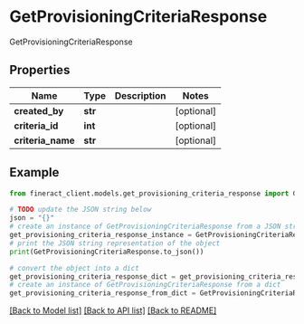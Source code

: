 # GetProvisioningCriteriaResponse

GetProvisioningCriteriaResponse

## Properties

Name | Type | Description | Notes
------------ | ------------- | ------------- | -------------
**created_by** | **str** |  | [optional] 
**criteria_id** | **int** |  | [optional] 
**criteria_name** | **str** |  | [optional] 

## Example

```python
from fineract_client.models.get_provisioning_criteria_response import GetProvisioningCriteriaResponse

# TODO update the JSON string below
json = "{}"
# create an instance of GetProvisioningCriteriaResponse from a JSON string
get_provisioning_criteria_response_instance = GetProvisioningCriteriaResponse.from_json(json)
# print the JSON string representation of the object
print(GetProvisioningCriteriaResponse.to_json())

# convert the object into a dict
get_provisioning_criteria_response_dict = get_provisioning_criteria_response_instance.to_dict()
# create an instance of GetProvisioningCriteriaResponse from a dict
get_provisioning_criteria_response_from_dict = GetProvisioningCriteriaResponse.from_dict(get_provisioning_criteria_response_dict)
```
[[Back to Model list]](../README.md#documentation-for-models) [[Back to API list]](../README.md#documentation-for-api-endpoints) [[Back to README]](../README.md)


